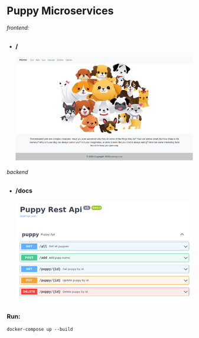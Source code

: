 Puppy Microservices
===================

###### frontend:
- ### /
  ![](frontend/static/img.png)
###### backend
- ### /docs
  ![](puppy/static/img2.png)
### Run:
```shell
docker-compose up --build
```
